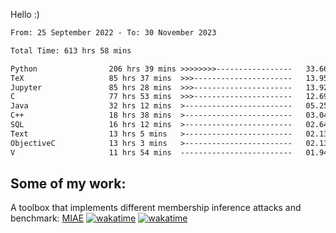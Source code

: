 Hello :)


<!--START_SECTION:waka-->

```txt
From: 25 September 2022 - To: 30 November 2023

Total Time: 613 hrs 58 mins

Python                206 hrs 39 mins >>>>>>>>-----------------   33.66 %
TeX                   85 hrs 37 mins  >>>----------------------   13.95 %
Jupyter               85 hrs 28 mins  >>>----------------------   13.92 %
C                     77 hrs 53 mins  >>>----------------------   12.69 %
Java                  32 hrs 12 mins  >------------------------   05.25 %
C++                   18 hrs 38 mins  >------------------------   03.04 %
SQL                   16 hrs 12 mins  >------------------------   02.64 %
Text                  13 hrs 5 mins   >------------------------   02.13 %
ObjectiveC            13 hrs 3 mins   >------------------------   02.13 %
V                     11 hrs 54 mins  -------------------------   01.94 %
```

<!--END_SECTION:waka-->

## Some of my work: 

A toolbox that implements different membership inference attacks and benchmark: [MIAE](https://github.com/RPI-DSPlab) [![wakatime](https://wakatime.com/badge/user/18ac89f5-baf8-49e6-a5ee-d9272435ce3a/project/3e6541fd-578f-4d9d-9080-f2a42b2d10e1.svg)](https://wakatime.com/badge/user/18ac89f5-baf8-49e6-a5ee-d9272435ce3a/project/3e6541fd-578f-4d9d-9080-f2a42b2d10e1) [![wakatime](https://wakatime.com/badge/user/18ac89f5-baf8-49e6-a5ee-d9272435ce3a/project/5d5826e9-c6d6-4d86-8b00-0d1608c5f167.svg)](https://wakatime.com/badge/user/18ac89f5-baf8-49e6-a5ee-d9272435ce3a/project/5d5826e9-c6d6-4d86-8b00-0d1608c5f167)
